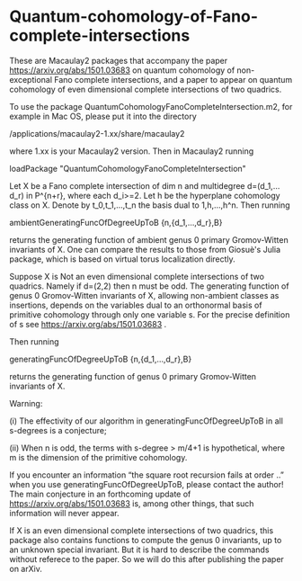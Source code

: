 # Quantum-cohomology-of-Fano-complete-intersections
These are Macaulay2 packages that accompany the paper https://arxiv.org/abs/1501.03683 on quantum cohomology of non-exceptional Fano complete intersections, and a paper  to appear on quantum cohomology of even dimensional complete intersections of two quadrics.

To use the package QuantumCohomologyFanoCompleteIntersection.m2, for example in Mac OS, please put it into the directory

/applications/macaulay2-1.xx/share/macaulay2

where 1.xx is your Macaulay2 version.
Then in Macaulay2 running

loadPackage "QuantumCohomologyFanoCompleteIntersection"

Let X be a Fano complete intersection of dim n and multidegree d=(d_1,…d_r) in P^{n+r}, where each d_i>=2. Let h be the hyperplane cohomology class on X. Denote by t_0,t_1,…,t_n the basis dual to 1,h,…,h^n.
Then running

ambientGeneratingFuncOfDegreeUpToB {n,{d_1,…,d_r},B}

returns the generating function of ambient genus 0 primary Gromov-Witten invariants of X. One can compare the results to those from Giosuè's Julia package, which is based on virtual torus localization directly.

Suppose X is Not an even dimensional complete intersections of two quadrics. Namely if d=(2,2) then n must be odd. The generating function of genus 0 Gromov-Witten invariants of X, allowing non-ambient classes as insertions, depends on the variables dual to an orthonormal basis of primitive cohomology through only one variable s. For the precise definition of s see https://arxiv.org/abs/1501.03683 .

 Then running
 
generatingFuncOfDegreeUpToB {n,{d_1,…,d_r},B}

returns the generating function of genus 0 primary Gromov-Witten invariants of X. 

Warning:

(i) The effectivity of our algorithm in generatingFuncOfDegreeUpToB in all s-degrees is a conjecture;

(ii) When n is odd, the terms with s-degree > m/4+1 is hypothetical, where m is the dimension of the primitive cohomology.

If you encounter an information “the square root recursion fails at order ..” when you use generatingFuncOfDegreeUpToB, please contact the author! The main conjecture in an forthcoming update of  https://arxiv.org/abs/1501.03683 is, among other things, that such information will never appear.

If X is an even dimensional complete intersections of two quadrics, this package also contains functions to compute the genus 0 invariants, up to an unknown special invariant. But it is hard to describe the commands without referece to the paper. So we will do this after publishing the paper on arXiv.
